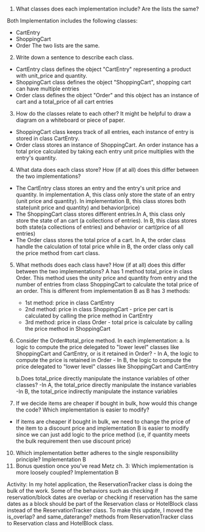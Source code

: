 1. What classes does each implementation include? Are the lists the same?

Both Implementation includes the following classes:
- CartEntry
- ShoppingCart
- Order
The two lists are the same.

2. Write down a sentence to describe each class.
- CartEntry class defines the object "CartEntry" representing a product with unit_price and quantity.
- ShoppingCart class defines the object "ShoppingCart", shopping cart can have multiple entries
- Order class defines the object "Order" and this object has an instance of cart and a total_price of all cart entries

3. How do the classes relate to each other? It might be helpful to draw a diagram on a whiteboard or piece of paper.
- ShoppingCart class keeps track of all entries, each instance of entry is stored in class CartEntry.
- Order class stores an instance of ShoppingCart. An order instance has a total price calculated by taking each entry unit price multiplies with the entry's quantity.

4. What data does each class store? How (if at all) does this differ between the two implementations?
- The CartEntry class stores an entry and the entry's unit price and quantity. In implementation A, this class only store the state of an entry (unit price and quantity). In implementation B, this class stores both state(unit price and quantity) and behavior(price)
- The ShoppingCart class stores different entries.In A, this class only store the state of an cart (a collections of entries). In B, this class stores both state(a collections of entries) and behavior or cart(price of all entries)
- The Order class stores the total price of a cart. In A, the order class handle the calculation of total price while in B, the order class only call the price method from cart class.


5. What methods does each class have? How (if at all) does this differ between the two implementations?
A has 1 method total_price in class Order. This method uses the unity price and quantity from entry and the number of entries from class ShoppingCart to calculate the total price of an order. This is different from implementation B as B has 3 methods: 
    - 1st method: price in class CartEntry
    - 2nd method: price in class ShoppingCart - price per cart is calculated by calling the price method in CartEntry
    - 3rd method: price in class Order - total price is calculate by calling the price method in ShoppingCart

6. Consider the Order#total_price method. In each implementation:
    a. Is logic to compute the price delegated to "lower level" classes like ShoppingCart and CartEntry, or is it retained in Order? 
        - In A, the logic to compute the price is retained in Order
        - In B, the logic to compute the price delegated to "lower level" classes like ShoppingCart and CartEntry

    b.Does total_price directly manipulate the instance variables of other classes?
        -In A, the total_price directly manipulate the instance variables
        -In B, the total_price indirectly manipulate the instance variables
9. If we decide items are cheaper if bought in bulk, how would this change the code? Which implementation is easier to modify?
- If items are cheaper if bought in bulk, we need to change the price of the item to a discount price and implementation B is easier to modify since we can just add logic to the price method (i.e, if quantity meets the bulk requirement then use discount price)
10. Which implementation better adheres to the single responsibility principle? Implementation B
11. Bonus question once you've read Metz ch. 3: Which implementation is more loosely coupled? Implementation B

Activity:
In my hotel application, the ReservationTracker class is doing the bulk of the work. Some of the behaviors such as checking if reservation/block dates are overlap or checking if reservation has the same dates as a block should be part of the Reservation class or HotelBlock class instead of the ReservationTracker class. To make this update, I moved the is_overlap? and same_daterange? methods from ReservationTracker class to Reservation class and HotelBlock class.